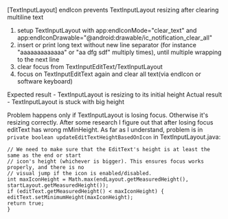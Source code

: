 [TextInputLayout] endIcon prevents TextInputLayout resizing after clearing multiline text

1) setup TextInputLayout with app:endIconMode="clear_text" and app:endIconDrawable="@android:drawable/ic_notification_clear_all"
2) insert or print long text without new line separator (for instance "aaaaaaaaaaaaa" or "aa dfg sdf" multiply times), until multiple wrapping to the next line
3) clear focus from TextInputEditText/TextInputLayout
4) focus on TextInputEditText again and clear all text(via endIcon or software keyboard)

Expected result - TextInputLayout is resizing to its initial height
Actual result - TextInputLayout is stuck with big height


Problem happens only if TextInputLayout is losing focus. Otherwise it's resizing correctly.
After some research I figure out that after losing focus editText has wrong mMinHeight.
As far as I understand, problem is in `private boolean updateEditTextHeightBasedOnIcon` in TextInputLayout.java:
```
// We need to make sure that the EditText's height is at least the same as the end or start
// icon's height (whichever is bigger). This ensures focus works properly, and there is no
// visual jump if the icon is enabled/disabled.
int maxIconHeight = Math.max(endLayout.getMeasuredHeight(), startLayout.getMeasuredHeight());
if (editText.getMeasuredHeight() < maxIconHeight) {
editText.setMinimumHeight(maxIconHeight);
return true;
}
```
